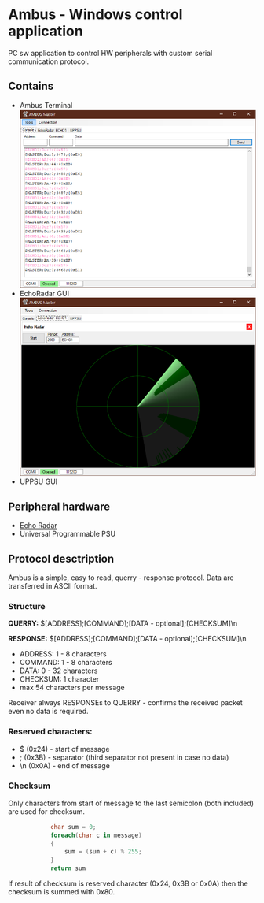 # Ambus - Windows control application
PC sw application to control HW peripherals with custom serial communication protocol.

## Contains
- Ambus Terminal  
![Alt text](/pictures/console.png)
- EchoRadar GUI  
![Alt text](/pictures/radar.png)
- UPPSU GUI

## Peripheral hardware
- [Echo Radar](https://github.com/VasiKisha/Ambus---EchoRadar)
- Universal Programmable PSU

## Protocol desctription
Ambus is a simple, easy to read, querry - response protocol. Data are transferred in ASCII format.

### Structure
**QUERRY:** $[ADDRESS];[COMMAND];[DATA - optional];[CHECKSUM]\n

**RESPONSE:** $[ADDRESS];[COMMAND];[DATA - optional];[CHECKSUM]\n

- ADDRESS:  1 - 8 characters
- COMMAND:  1 - 8 characters
- DATA:     0 - 32 characters
- CHECKSUM: 1 character
- max 54 characters per message

Receiver always RESPONSEs to QUERRY - confirms the received packet even no data is required.

### Reserved characters:
- $ (0x24) - start of message
- ; (0x3B) - separator (third separator not present in case no data)
- \n (0x0A) - end of message

### Checksum
Only characters from start of message to the last semicolon (both included) are used for checksum.
```c#
            char sum = 0;
            foreach(char c in message)
            {
                sum = (sum + c) % 255;
            }
            return sum
```
If result of checksum is reserved character (0x24, 0x3B or 0x0A) then the checksum is summed with 0x80.
